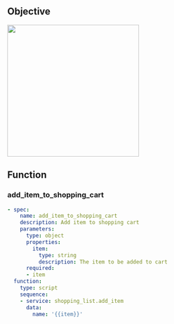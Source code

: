 ## Objective
<img width="300" src="https://github.com/jekalmin/extended_openai_conversation/assets/2917984/89060728-4703-4e57-8423-354cdc47f0ee">

## Function

### add_item_to_shopping_cart
```yaml
- spec:
    name: add_item_to_shopping_cart
    description: Add item to shopping cart
    parameters:
      type: object
      properties:
        item:
          type: string
          description: The item to be added to cart
      required:
      - item
  function:
    type: script
    sequence:
    - service: shopping_list.add_item
      data:
        name: '{{item}}'
```
